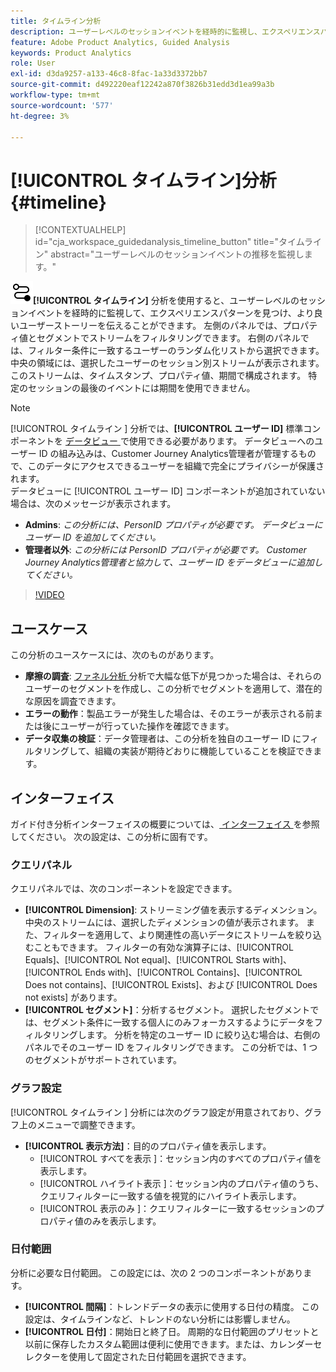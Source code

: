```yaml
---
title: タイムライン分析
description: ユーザーレベルのセッションイベントを経時的に監視し、エクスペリエンスパターンを見つけます。
feature: Adobe Product Analytics, Guided Analysis
keywords: Product Analytics
role: User
exl-id: d3da9257-a133-46c8-8fac-1a33d3372bb7
source-git-commit: d492220eaf12242a870f3826b31edd3d1ea99a3b
workflow-type: tm+mt
source-wordcount: '577'
ht-degree: 3%

---
```


# [!UICONTROL タイムライン]分析 {#timeline}

<!-- markdownlint-disable MD034 -->

>[!CONTEXTUALHELP]
>id="cja_workspace_guidedanalysis_timeline_button"
>title="タイムライン"
>abstract="ユーザーレベルのセッションイベントの推移を監視します。"

<!-- markdownlint-enable MD034 -->

![ タイムライン ](/help/assets/icons/Timeline.svg)**[!UICONTROL タイムライン]** 分析を使用すると、ユーザーレベルのセッションイベントを経時的に監視して、エクスペリエンスパターンを見つけ、より良いユーザーストーリーを伝えることができます。 左側のパネルでは、プロパティ値とセグメントでストリームをフィルタリングできます。 右側のパネルでは、フィルター条件に一致するユーザーのランダム化リストから選択できます。 中央の領域には、選択したユーザーのセッション別ストリームが表示されます。このストリームは、タイムスタンプ、プロパティ値、期間で構成されます。 特定のセッションの最後のイベントには期間を使用できません。


>[!NOTE]
>
>[!UICONTROL  タイムライン ] 分析では、**[!UICONTROL ユーザー ID]** 標準コンポーネントを [ データビュー ](/help/data-views/component-reference.md#optional) で使用できる必要があります。 データビューへのユーザー ID の組み込みは、Customer Journey Analytics管理者が管理するもので、このデータにアクセスできるユーザーを組織で完全にプライバシーが保護されます。
><br/>データビューに [!UICONTROL  ユーザー ID] コンポーネントが追加されていない場合は、次のメッセージが表示されます。
>
>* **Admins**: *この分析には、PersonID プロパティが必要です。 データビューにユーザー ID を追加してください。*
>* **管理者以外**: *この分析には PersonID プロパティが必要です。 Customer Journey Analytics管理者と協力して、ユーザー ID をデータビューに追加してください。*

>[!VIDEO](https://video.tv.adobe.com/v/3427810/?learn=on)



## ユースケース

この分析のユースケースには、次のものがあります。

* **摩擦の調査**: [ ファネル分析 ](funnel.md) 分析で大幅な低下が見つかった場合は、それらのユーザーのセグメントを作成し、この分析でセグメントを適用して、潜在的な原因を調査できます。
* **エラーの動作**：製品エラーが発生した場合は、そのエラーが表示される前または後にユーザーが行っていた操作を確認できます。
* **データ収集の検証**：データ管理者は、この分析を独自のユーザー ID にフィルタリングして、組織の実装が期待どおりに機能していることを検証できます。

## インターフェイス

ガイド付き分析インターフェイスの概要については、[ インターフェイス ](../overview.md#interface) を参照してください。 次の設定は、この分析に固有です。

### クエリパネル

クエリパネルでは、次のコンポーネントを設定できます。

* **[!UICONTROL Dimension]**: ストリーミング値を表示するディメンション。 中央のストリームには、選択したディメンションの値が表示されます。 また、フィルターを適用して、より関連性の高いデータにストリームを絞り込むこともできます。 フィルターの有効な演算子には、[!UICONTROL Equals]、[!UICONTROL Not equal]、[!UICONTROL Starts with]、[!UICONTROL Ends with]、[!UICONTROL Contains]、[!UICONTROL Does not contains]、[!UICONTROL Exists]、および [!UICONTROL Does not exists] があります。
* **[!UICONTROL セグメント]**：分析するセグメント。 選択したセグメントでは、セグメント条件に一致する個人にのみフォーカスするようにデータをフィルタリングします。 分析を特定のユーザー ID に絞り込む場合は、右側のパネルでそのユーザー ID をフィルタリングできます。 この分析では、1 つのセグメントがサポートされています。

### グラフ設定

[!UICONTROL  タイムライン ] 分析には次のグラフ設定が用意されており、グラフ上のメニューで調整できます。

* **[!UICONTROL 表示方法]**：目的のプロパティ値を表示します。
   * [!UICONTROL  すべてを表示 ]：セッション内のすべてのプロパティ値を表示します。
   * [!UICONTROL  ハイライト表示 ]：セッション内のプロパティ値のうち、クエリフィルターに一致する値を視覚的にハイライト表示します。
   * [!UICONTROL  表示のみ ]：クエリフィルターに一致するセッションのプロパティ値のみを表示します。

### 日付範囲

分析に必要な日付範囲。 この設定には、次の 2 つのコンポーネントがあります。

* **[!UICONTROL 間隔]**：トレンドデータの表示に使用する日付の精度。 この設定は、タイムラインなど、トレンドのない分析には影響しません。
* **[!UICONTROL 日付]**：開始日と終了日。 周期的な日付範囲のプリセットと以前に保存したカスタム範囲は便利に使用できます。または、カレンダーセレクターを使用して固定された日付範囲を選択できます。


<!--

## Example

See below for an example of the analysis.

![Timeline](../assets/timeline-new.png)

-->
